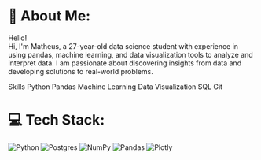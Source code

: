 # 💫 About Me:
Hello!<br>Hi, I'm Matheus, a 27-year-old data science student with experience in using pandas, machine learning, and data visualization tools to analyze and interpret data. I am passionate about discovering insights from data and developing solutions to real-world problems.<br>

Skills
Python
Pandas
Machine Learning
Data Visualization
SQL
Git


# 💻 Tech Stack:
![Python](https://img.shields.io/badge/python-3670A0?style=for-the-badge&logo=python&logoColor=ffdd54) ![Postgres](https://img.shields.io/badge/postgres-%23316192.svg?style=for-the-badge&logo=postgresql&logoColor=white) ![NumPy](https://img.shields.io/badge/numpy-%23013243.svg?style=for-the-badge&logo=numpy&logoColor=white) ![Pandas](https://img.shields.io/badge/pandas-%23150458.svg?style=for-the-badge&logo=pandas&logoColor=white) ![Plotly](https://img.shields.io/badge/Plotly-%233F4F75.svg?style=for-the-badge&logo=plotly&logoColor=white)


<!-- Proudly created with GPRM ( https://gprm.itsvg.in ) -->
